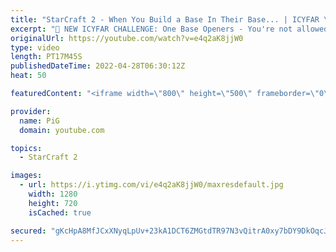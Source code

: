 ```yaml
---
title: "StarCraft 2 - When You Build a Base In Their Base... | ICYFAR \"Siege Tactics\" G1"
excerpt: "🤯 NEW ICYFAR CHALLENGE: One Base Openers - You're not allowed to start building an expansion until after 5:00. Send submissions to eonblu95@gmail.com as attachment AND only ICYFAR as the subject. Max 1 replay per person. Latest submission is on the 21st May. -- 🤯 In this week’s episode of I Cast Your"
originalUrl: https://youtube.com/watch?v=e4q2aK8jjW0
type: video
length: PT17M45S
publishedDateTime: 2022-04-28T06:30:12Z
heat: 50

featuredContent: "<iframe width=\"800\" height=\"500\" frameborder=\"0\" src=\"https://www.youtube.com/embed/e4q2aK8jjW0\" allow=\"accelerometer; autoplay; encrypted-media; gyroscope; picture-in-picture\" allowfullscreen></iframe>"

provider:
  name: PiG
  domain: youtube.com

topics:
  - StarCraft 2

images:
  - url: https://i.ytimg.com/vi/e4q2aK8jjW0/maxresdefault.jpg
    width: 1280
    height: 720
    isCached: true

secured: "gKcHpA8MfJCxXNyqLpUv+23kA1DCT6ZMGtdTR97N3vQitrA0xy7bDY9DkOqcJpNgFWtzcCr2r6FcXd18J0CQ9r2AzzswQmffxeku74TZzzGO8c7RQ5ht3ivzBy29iSjCglWOIAVgLRGxF1n+zlOn7Poso0Dx3oUICNbEXu2579VuGoxEX28tDvdJFsQDjTjHP6BncxWw/czDjbmBoezlOrU0xc+Ui31sjh7nba/1eUndTCawNY6lVkVdXnMKhp7zJe3pnXqiNOYVDnWsf+Mbts60948CKRWIEcBzlEjtC1JXWOzxj+2f2vLb6FNKcZ8913jd0uxApQh+4xLSH2YRwXfrzt2WOcwBHfJ67xj0BXwIj70BfIHoiXbqRDtQ4l1ermO+b1s8eYZUDFteaZjzYtRLBYmTGy7K75DVadZm0Vk=;HIl+SowDx7EbQEzphG3/qg=="
---
```



